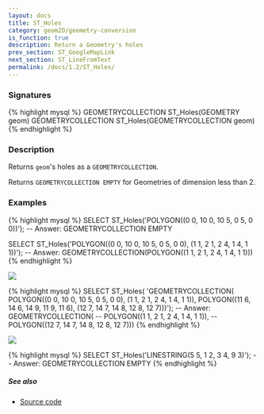 ```yaml
---
layout: docs
title: ST_Holes
category: geom2D/geometry-conversion
is_function: true
description: Return a Geometry's holes
prev_section: ST_GoogleMapLink
next_section: ST_LineFromText
permalink: /docs/1.2/ST_Holes/
---
```


### Signatures

{% highlight mysql %}
GEOMETRYCOLLECTION ST_Holes(GEOMETRY geom)
GEOMETRYCOLLECTION ST_Holes(GEOMETRYCOLLECTION geom)
{% endhighlight %}

### Description

Returns `geom`'s holes as a `GEOMETRYCOLLECTION`.

Returns `GEOMETRYCOLLECTION EMPTY` for Geometries of dimension less than 2.

### Examples

{% highlight mysql %}
SELECT ST_Holes('POLYGON((0 0, 10 0, 10 5, 0 5, 0 0))');
-- Answer: GEOMETRYCOLLECTION EMPTY

SELECT ST_Holes('POLYGON((0 0, 10 0, 10 5, 0 5, 0 0),
                          (1 1, 2 1, 2 4, 1 4, 1 1))');
-- Answer: GEOMETRYCOLLECTION(POLYGON((1 1, 2 1, 2 4, 1 4, 1 1)))
{% endhighlight %}

<img class="displayed" src="../ST_Holes_1.png"/>

{% highlight mysql %}
SELECT ST_Holes(
    'GEOMETRYCOLLECTION(
       POLYGON((0 0, 10 0, 10 5, 0 5, 0 0),
                (1 1, 2 1, 2 4, 1 4, 1 1)),
       POLYGON((11 6, 14 6, 14 9, 11 9, 11 6),
                (12 7, 14 7, 14 8, 12 8, 12 7)))');
-- Answer: GEOMETRYCOLLECTION(
--           POLYGON((1 1, 2 1, 2 4, 1 4, 1 1)),
--           POLYGON((12 7, 14 7, 14 8, 12 8, 12 7)))
{% endhighlight %}

<img class="displayed" src="../ST_Holes_2.png"/>

{% highlight mysql %}
SELECT ST_Holes('LINESTRING(5 5, 1 2, 3 4, 9 3)');
-- Answer: GEOMETRYCOLLECTION EMPTY
{% endhighlight %}

##### See also

* <a href="https://github.com/orbisgis/h2gis/blob/v1.2.4/h2spatial-ext/src/main/java/org/h2gis/h2spatialext/function/spatial/convert/ST_Holes.java" target="_blank">Source code</a>

